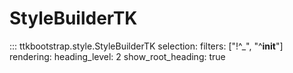 # StyleBuilderTK

::: ttkbootstrap.style.StyleBuilderTK
    selection:
        filters: ["!^_", "^__init__"]
    rendering:
        heading_level: 2
        show_root_heading: true
